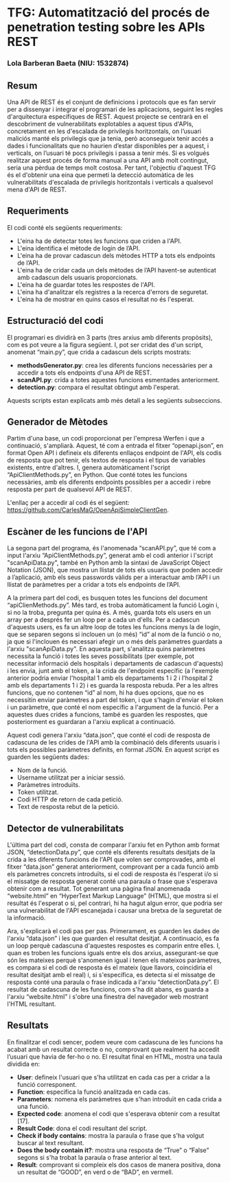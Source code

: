 # TFG: Automatització del procés de penetration testing sobre les APIs REST
### Lola Barberan Baeta (NIU: 1532874)

## Resum
Una API de REST és el conjunt de definicions i protocols que es fan servir per a dissenyar i integrar el programari de les aplicacions, seguint les regles d'arquitectura específiques de REST. Aquest projecte se centrarà en el descobriment de vulnerabilitats explotables a aquest tipus d'APIs, concretament en les d'escalada de privilegis horitzontals, on l’usuari maliciós manté els privilegis que ja tenia, però aconsegueix tenir accés a dades i funcionalitats que no haurien d’estar disponibles per a aquest, i verticals, on l’usuari té pocs privilegis i passa a tenir més. Si es volgués realitzar aquest procés de forma manual a una API amb molt contingut, seria una pèrdua de temps molt costosa. Per tant, l'objectiu d'aquest TFG és el d'obtenir una eina que permeti la detecció automàtica de les vulnerabilitats d'escalada de privilegis horitzontals i verticals a qualsevol mena d'API de REST. 

## Requeriments
El codi conté els següents requeriments:

- L'eina ha de detectar totes les funcions que criden a l'API.
- L'eina identifica el mètode de login de l’API.
- L'eina ha de provar cadascun dels mètodes HTTP a tots els endpoints de l’API.
- L'eina ha de cridar cada un dels mètodes de l’API havent-se autenticat amb cadascun dels usuaris proporcionats.
- L'eina ha de guardar totes les respostes de l'API.
- L'eina ha d'analitzar els registres a la recerca d'errors de seguretat.
- L'eina ha de mostrar en quins casos el resultat no és l'esperat.

## Estructuració del codi
El programari es dividirà en 3 parts (tres arxius amb diferents propòsits), com es pot veure a la figura següent. I, pot ser cridat des d'un script, anomenat “main.py”, que crida a cadascun dels scripts mostrats: 


- **methodsGenerator.py**: crea les diferents funcions necessàries per a accedir a tots els endpoints d'una API de REST.
- **scanAPI.py**: crida a totes aquestes funcions esmentades anteriorment.
- **detection.py**: compara el resultat obtingut amb l'esperat.

Aquests scripts estan explicats amb més detall a les següents subseccions.

## Generador de Mètodes

Partim d'una base, un codi proporcionat per l'empresa Werfen i que a continuació, s'ampliarà. Aquest, té com a entrada el fitxer “openapi.json”, en format Open API i defineix els diferents enllaços endpoint de l'API, els codis de resposta que pot tenir, els textos de resposta i el tipus de variables existents, entre d'altres. I, genera automàticament l'script “ApiClientMethods.py”, en Python. Que conté totes les funcions necessàries, amb els diferents endpoints possibles per a accedir i rebre resposta per part de qualsevol API de REST.
 
L'enllaç per a accedir al codi és el següent: https://github.com/CarlesMaG/OpenApiSimpleClientGen.

## Escàner de les funcions de l'API
La segona part del programa, és l'anomenada “scanAPI.py”, que té com a input l'arxiu “ApiClientMethods.py”, generat amb el codi anterior i l'script "scanApiData.py", també en Python amb la sintaxi de JavaScript Object Notation (JSON), que mostra un llistat de tots els usuaris que poden accedir a l’aplicació, amb els seus passwords vàlids per a interactuar amb l’API i un llistat de paràmetres per a cridar a tots els endpoints de l’API. 

A la primera part del codi, es busquen totes les funcions del document “apiClienMethods.py”. Més tard, es troba automàticament la funció Login i, si no la troba, pregunta per quina és. A més, guarda tots els users en un array per a després fer un loop per a cada un d'ells. Per a cadascun d'aquests users, es fa un altre loop de totes les funcions menys la de login, que se separen segons si inclouen un (o més) “id” al nom de la funció o no, ja que si l'inclouen és necessari afegir un o més dels paràmetres guardats a l'arxiu "scanApiData.py". En aquesta part, s'analitza quins paràmetres necessita la funció i totes les seves possibilitats (per exemple, pot necessitar informació dels hospitals i departaments de cadascun d'aquests) i les envia, junt amb el token, a la crida de l'endpoint específic (a l'exemple anterior podria enviar l'hospital 1 amb els departaments 1 i 2 i l'hospital 2 amb els departaments 1 i 2) i es guarda la resposta rebuda. Per a les altres funcions, que no contenen “id” al nom,  hi ha dues opcions, que no es necessitin enviar paràmetres a part del token, i que s'hagin d'enviar el token i un paràmetre, que conté el nom específic a l'argument de la funció. Per a aquestes dues crides a funcions, també es guarden les respostes, que posteriorment es guardaran a l'arxiu explicat a continuació.

Aquest codi genera l'arxiu “data.json”, que conté el codi de resposta de cadascuna de les crides de l'API amb la combinació dels diferents usuaris i tots els possibles paràmetres definits, en format JSON. En aquest script es guarden les següents dades:

- Nom de la funció.
- Username utilitzat per a iniciar sessió.
- Paràmetres introduïts.
- Token utilitzat.
- Codi HTTP de retorn de cada petició. 
- Text de resposta rebut de la petició.

## Detector de vulnerabilitats
L'última part del codi, consta de comparar l'arxiu fet en Python amb format JSON, “detectionData.py”, que conté els diferents resultats desitjats de la crida a les diferents funcions de l'API que volen ser comprovades, amb el fitxer “data.json” generat anteriorment, comprovant per a cada funció amb els paràmetres concrets introduïts, si el codi de resposta és l'esperat i/o si el missatge de resposta generat conté una paraula o frase que s'esperava obtenir com a resultat. Tot generant una pàgina final anomenada “website.html” en “HyperText Markup Language” (HTML), que mostra si el resultat és l'esperat o si, pel contrari, hi ha hagut algun error, que podria ser una vulnerabilitat de l'API escanejada i causar una bretxa de la seguretat de la informació.

Ara, s'explicarà el codi pas per pas. Primerament, es guarden les dades de l'arxiu “data.json” i les que guarden el resultat desitjat. A continuació, es fa un loop perquè cadascuna d'aquestes respostes es comparin entre elles. I, quan es troben les funcions iguals entre els dos arxius, assegurant-se que són les mateixes perquè s'anomenen igual i tenen els mateixos paràmetres, es compara si el codi de resposta és el mateix (que llavors, coincidiria el resultat desitjat amb el real) i, si s'específica, es detecta si el missatge de resposta conté una paraula o frase indicada a l'arxiu “detectionData.py”. El resultat de cadascuna de les funcions, com s'ha dit abans, es guarda a l'arxiu “website.html” i s'obre una finestra del navegador web mostrant l'HTML resultant.

## Resultats

En finalitzar el codi sencer, podem veure com cadascuna de les funcions ha acabat amb un resultat correcte o no, comprovant que realment ha accedit l’usuari que havia de fer-ho o no. El resultat final en HTML, mostra una taula dividida en:

- **User**: defineix l'usuari que s'ha utilitzat en cada cas per a cridar a la funció corresponent.
- **Function**: especifica la funció analitzada en cada cas.
- **Parameters**: nomena els paràmetres que s'han introduït en cada crida a una funció.
- **Expected code**: anomena el codi que s'esperava obtenir com a resultat [17].
- **Result Code**: dona el codi resultant del script.
- **Check if body contains**: mostra la paraula o frase que s'ha volgut buscar al text resultant.
- **Does the body contain it?**: mostra una resposta de “True” o “False” segons si s'ha trobat la paraula o frase anterior al text.
- **Result**: comprovant si compleix els dos casos de manera positiva, dona un resultat de “GOOD”, en verd o de “BAD”, en vermell.
